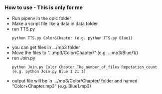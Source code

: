### How to use - This is only for me

- Run pipenv in the opic folder
- Make a script file like a data in data folder
- run TTS.py
  ```
  python TTS.py Color&Chapter (e.g. python TTS.py Blue1)
  ```
- you can get files in .../mp3 folder
- Move the files to "...mp3/Color/Chapter/" (e.g. ...mp3/Blue/1/)
- run Join.py
  ```
  python Join.py Color Chapter The_number_of_files Repetation_count (e.g. python Join.py Blue 1 21 3)
  ```
- output file will be in .../mp3/Color/Chapter/ folder and named "Color+Chapter.mp3" (e.g. Blue1.mp3)
